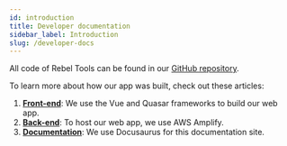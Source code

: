 ```yaml
---
id: introduction
title: Developer documentation
sidebar_label: Introduction
slug: /developer-docs
---
```


All code of Rebel Tools can be found in our [GitHub repository](https://github.com/activisthandbook/rebeltools).

To learn more about how our app was built, check out these articles:
1. **[Front-end](front-end)**: We use the Vue and Quasar frameworks to build our web app.
2. **[Back-end](back-end)**: To host our web app, we use AWS Amplify.
3. **[Documentation](documentation)**: We use Docusaurus for this documentation site. 
